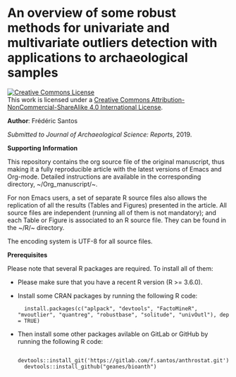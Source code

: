 An overview of some robust methods for univariate and multivariate outliers detection with applications to archaeological samples
=================================================================================================================================

<a rel="license" href="http://creativecommons.org/licenses/by-nc-sa/4.0/"><img alt="Creative Commons License" style="border-width:0" src="https://i.creativecommons.org/l/by-nc-sa/4.0/88x31.png" /></a><br />This work is licensed under a <a rel="license" href="http://creativecommons.org/licenses/by-nc-sa/4.0/">Creative Commons Attribution-NonCommercial-ShareAlike 4.0 International License</a>.

**Author**: Frédéric Santos

*Submitted to Journal of Archaeological Science: Reports*, 2019.

**Supporting Information**

This repository contains the org source file of the original manuscript, thus making it a fully reproducible article with the latest versions of Emacs and Org-mode. Detailed instructions are available in the corresponding directory, ~/Org_manuscript/~.

For non Emacs users, a set of separate R source files also allows the replication of all the results (Tables and Figures) presented in the article. All source files are independent (running all of them is not mandatory); and each Table or Figure is associated to an R source file. They can be found in the ~/R/~ directory.

The encoding system is UTF-8 for all source files.

**Prerequisites**

Please note that several R packages are required. To install all of them:
- Please make sure that you have a recent R version (R >= 3.6.0).
- Install some CRAN packages by running the following R code:
    
        install.packages(c("aplpack", "devtools", "FactoMineR", "mvoutlier", "quantreg", "robustbase", "solitude", "univOutl"), dep = TRUE)
    
- Then install some other packages avilable on GitLab or GitHub by running the following R code:

        devtools::install_git('https://gitlab.com/f.santos/anthrostat.git')
        devtools::install_github("geanes/bioanth")
